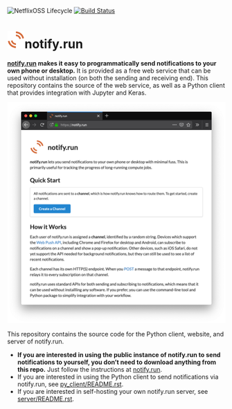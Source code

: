 ![NetflixOSS Lifecycle](https://img.shields.io/osslifecycle/paulgb/notify.run.svg)
[![Build Status](https://travis-ci.org/paulgb/notify.run.svg?branch=master)](https://travis-ci.org/paulgb/notify.run)

<img src="site/static-src/icon.png" height="40" />notify.run
============================================================

**[notify.run](https://notify.run) makes it easy to programmatically send notifications to your own phone or desktop.** It is provided as a free web service that can be used without installation (on both the sending and receiving end). This repository contains the source of the web service, as well as a Python client that provides integration with Jupyter and Keras.

<img src="screenshot.png" width="600" />

This repository contains the source code for the Python client, website, and server of notify.run.

- **If you are interested in using the public instance of notify.run to send notifications to yourself, you don’t need to download anything from this repo.** Just follow the instructions at [notify.run](https://notify.run).
- If you are interested in using the Python client to send notifications via notify.run, see [py_client/README.rst](py_client/README.rst).
- If you are interested in self-hosting your own notify.run server, see [server/README.rst](server/README.rst).
